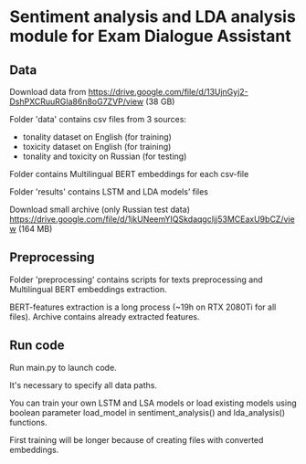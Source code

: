 # Sentiment analysis and LDA analysis module for Exam Dialogue Assistant

## Data
Download data from https://drive.google.com/file/d/13UjnGyj2-DshPXCRuuRGla86n8oG7ZVP/view (38 GB) 

Folder 'data' contains csv files from 3 sources:
- tonality dataset on English (for training)
- toxicity dataset on English (for training)
- tonality and toxicity on Russian (for testing)

Folder contains Multilingual BERT embeddings for each csv-file

Folder 'results' contains LSTM and LDA models’ files

Download small archive (only Russian test data) https://drive.google.com/file/d/1jkUNeemYIQSkdaqgcIjj53MCEaxU9bCZ/view (164 MB)

## Preprocessing
Folder 'preprocessing' contains scripts for texts preprocessing and Multilingual BERT embeddings extraction. 

BERT-features extraction is a long process (~19h on RTX 2080Ti for all files). Archive contains already extracted features.

## Run code
Run main.py to launch code.

It's necessary to specify all data paths. 

You can train your own LSTM and LSA models or load existing models using boolean parameter load_model in sentiment_analysis() and lda_analysis() functions. 

First training will be longer because of creating files with converted embeddings.
